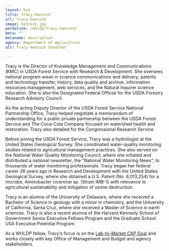 ```yaml
---
layout: bio
title: Tracy Hancock
url: tracy-hancock
image: hancock.jpg
permalink: /whldp/tracy-hancock/
meta: ""
metaname: description
agency: Department of Agriculture
alt: Tracy Hancock headshot

---
```


Tracy is the Director of Knowledge Management and Communications (KMC) in USDA Forest Service with Research & Development. She oversees national program areas in science communications and delivery, patents and technology transfer, history, data quality and archive, information resources management, web services, and the Natural Inquirer science education. She is also the Designated Federal Official for the USDA Forestry Research Advisory Council.

As the acting Deputy Director of the USDA Forest Service National Partnership Office, Tracy helped negotiate a memorandum of understanding for a public private partnership between the USDA Forest Service and The Coca-Cola Company focused on watershed health and restoration. Tracy also detailed for the Congressional Research Service.

Before joining the USDA Forest Service, Tracy was a hydrologist at the United States Geological Survey. She coordinated water-quality monitoring studies related to agricultural management practices. She also served on the National Water Quality Monitoring Council, where she initiated and distributed a national newsletter, the “National Water Monitoring News”, to thousands of water monitoring professionals. Tracy began her federal career 26 years ago in Research and Development with the United States Geological Survey, where she obtained a U.S. Patent (No. 6,013,254) for a microbe, Aminobacter ciceronei sp. (Strain IMB-1) with relevance to agricultural sustainability and mitigation of ozone destruction.

Tracy is an alumna of the University of Delaware, where she received a Bachelor of Science in geology with a minor in chemistry, and the University of California, Santa Cruz, where she received a Master of Science in earth sciences. Tracy is also a recent alumna of the Harvard Kennedy School of Government Senior Executive Fellows Program and the Graduate School USA Executive Potential Program.

As a WHLDP fellow, Tracy’s focus is on the [Lab-to-Market CAP Goal](https://www.performance.gov/CAP/lab-to-market/) and works closely with key Office of Management and Budget and agency stakeholders.
